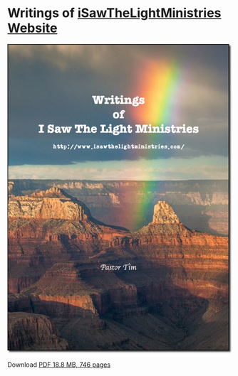 # Writings of [iSawTheLightMinistries Website](http://www.isawthelightministries.com/)


![Writings Book](https://raw.githubusercontent.com/decyfer/isawthelightministries/master/writing-book-shadowed-logo.png)


Download [PDF 18.8 MB, 746 pages](https://raw.githubusercontent.com/decyfer/isawthelightministries/master/Writings-of-ISTLM.pdf)

